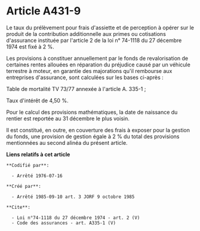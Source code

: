 # Article A431-9

Le taux du prélèvement pour frais d'assiette et de perception à opérer sur le produit de la contribution additionnelle aux
primes ou cotisations d'assurance instituée par l'article 2 de la loi n° 74-1118 du 27 décembre 1974 est fixé à 2 %. 

Les provisions à constituer annuellement par le fonds de revalorisation de certaines rentes allouées en réparation du
préjudice causé par un véhicule terrestre à moteur, en garantie des majorations qu'il rembourse aux entreprises d'assurance,
sont calculées sur les bases ci-après : 

Table de mortalité TV 73/77 annexée à l'article A. 335-1 ; 

Taux d'intérêt de 4,50 %. 

Pour le calcul des provisions mathématiques, la date de naissance du rentier est reportée au 31 décembre le plus voisin. 

Il est constitué, en outre, en couverture des frais à exposer pour la gestion du fonds, une provision de gestion égale à 2 %
du total des provisions mentionnées au second alinéa du présent article.

**Liens relatifs à cet article**

	**Codifié par**:

	  - Arrêté 1976-07-16

	**Créé par**:

	  - Arrêté 1985-09-10 art. 3 JORF 9 octobre 1985

	**Cite**:

	  - Loi n°74-1118 du 27 décembre 1974 - art. 2 (V)
	  - Code des assurances - art. A335-1 (V)
